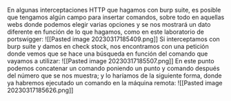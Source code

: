 En algunas interceptaciones HTTP que hagamos con burp suite, es posible que tengamos algún campo para insertar comandos, sobre todo en aquellas webs donde podemos elegir varias opciones y se nos mostrará un dato diferente en función de lo que hagamos, como en este laboratorio de portswigger:
![[Pasted image 20230317185409.png]]
Si interceptamos con burp suite y damos en check stock, nos encontramos con una petición donde vemos que se hace una búsqueda en función del comando que vayamos a utilizar:
![[Pasted image 20230317185507.png]]
En este punto podemos concatenar un comando poniendo un punto y comando después del número que se nos muestra; y lo haríamos de la siguiente forma, donde ya habremos ejecutado un comando en la máquina remota:
![[Pasted image 20230317185626.png]]